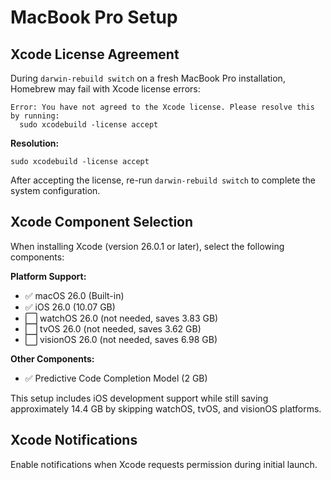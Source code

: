 # MacBook Pro Setup

## Xcode License Agreement

During `darwin-rebuild switch` on a fresh MacBook Pro installation, Homebrew may fail with Xcode license errors:

```console
Error: You have not agreed to the Xcode license. Please resolve this by running:
  sudo xcodebuild -license accept
```

**Resolution:**

```console
sudo xcodebuild -license accept
```

After accepting the license, re-run `darwin-rebuild switch` to complete the system configuration.

## Xcode Component Selection

When installing Xcode (version 26.0.1 or later), select the following components:

**Platform Support:**

- ✅ macOS 26.0 (Built-in)
- ✅ iOS 26.0 (10.07 GB)
- ⬜ watchOS 26.0 (not needed, saves 3.83 GB)
- ⬜ tvOS 26.0 (not needed, saves 3.62 GB)
- ⬜ visionOS 26.0 (not needed, saves 6.98 GB)

**Other Components:**

- ✅ Predictive Code Completion Model (2 GB)

This setup includes iOS development support while still saving approximately 14.4 GB by skipping watchOS, tvOS, and visionOS platforms.

## Xcode Notifications

Enable notifications when Xcode requests permission during initial launch.
